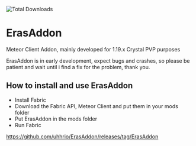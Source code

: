 ![Total Downloads](https://img.shields.io/github/downloads/uhhrio/ErasAddon/total?style=for-the-badge)


# ErasAddon
Meteor Client Addon, mainly developed for 1.19.x Crystal PVP purposes

ErasAddon is in early development, expect bugs and crashes, so please be patient and wait until i find a fix for the problem, thank you.


## How to install and use ErasAddon

 - Install Fabric
 - Download the Fabric API, Meteor Client and put them in your mods folder
 - Put ErasAddon in the mods folder
 - Run Fabric

 

https://github.com/uhhrio/ErasAddon/releases/tag/ErasAddon

